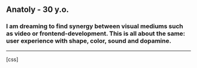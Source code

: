 ## Anatoly - 30 y.o.
### I am dreaming to find synergy between visual mediums such as video or frontend-development. This is all about the same: user experience with shape, color, sound and dopamine.
---
[css]

[vastolya.art]: https://vastolya-art.vercel.app/
